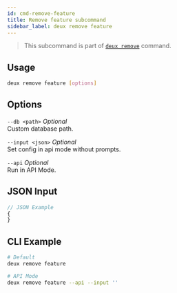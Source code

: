 ```yaml
---
id: cmd-remove-feature
title: Remove feature subcommand
sidebar_label: deux remove feature
---
```


> This subcommand is part of [`deux remove`](cmd-remove.html) command.

## Usage
```bash
deux remove feature [options]
```

## Options
`--db <path>` *Optional*  
Custom database path.

`--input <json>` *Optional*  
Set config in api mode without prompts.

`--api` *Optional*  
Run in API Mode.

## JSON Input
```javascript 
// JSON Example
{
}
```

## CLI Example
```bash
# Default
deux remove feature

# API Mode
deux remove feature --api --input ''
```
